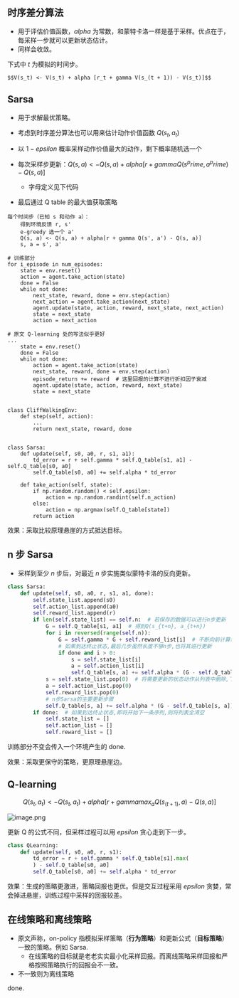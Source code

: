 ## 时序差分算法

- 用于评估价值函数，$alpha$ 为常数，和蒙特卡洛一样是基于采样。优点在于，每采样一步就可以更新状态估计。
- 同样会收敛。

下式中 $t$ 为模拟的时间步。

    $$V(s_t) <- V(s_t) + alpha [r_t + gamma V(s_(t + 1)) - V(s_t)]$$
## Sarsa

- 用于求解最优策略。

- 考虑到时序差分算法也可以用来估计动作价值函数 $Q(s_t, a_t)$
- 以 $1 - epsilon$ 概率采样动作价值最大的动作，剩下概率随机选一个
- 每次采样步更新：$Q(s, a) <- Q(s, a) + alpha [r + gamma Q(s^prime, a^prime) - Q(s, a)]$
    - 字母定义见下代码
- 最后通过 Q table 的最大值获取策略

```
每个时间步（已知 s 和动作 a）：
    得到环境反馈 r, s'
    e-greedy 选一个 a'
    Q(s, a) <- Q(s, a) + alpha[r + gamma Q(s', a') - Q(s, a)]
    s, a = s', a'
```

```
# 训练部分
for i_episode in num_episodes:
    state = env.reset()
    action = agent.take_action(state)
    done = False
    while not done:
        next_state, reward, done = env.step(action)
        next_action = agent.take_action(next_state)
        agent.update(state, action, reward, next_state, next_action)
        state = next_state
        action = next_action

# 原文 Q-learning 处的写法似乎更好
...
    state = env.reset()
    done = False
    while not done:
        action = agent.take_action(state)
        next_state, reward, done = env.step(action)
        episode_return += reward  # 这里回报的计算不进行折扣因子衰减
        agent.update(state, action, reward, next_state)
        state = next_state


class CliffWalkingEnv:
    def step(self, action):
        ...
        return next_state, reward, done


class Sarsa:
    def update(self, s0, a0, r, s1, a1):
        td_error = r + self.gamma * self.Q_table[s1, a1] - self.Q_table[s0, a0]
        self.Q_table[s0, a0] += self.alpha * td_error

    def take_action(self, state):
        if np.random.random() < self.epsilon:
            action = np.random.randint(self.n_action)
        else:
            action = np.argmax(self.Q_table[state])
        return action
```

效果：采取比较原理悬崖的方式抵达目标。

## n 步  Sarsa

- 采样到至少 $n$ 步后，对最近 $n$ 步实施类似蒙特卡洛的反向更新。

```py
class Sarsa:
    def update(self, s0, a0, r, s1, a1, done):
        self.state_list.append(s0)
        self.action_list.append(a0)
        self.reward_list.append(r)
        if len(self.state_list) == self.n:  # 若保存的数据可以进行n步更新
            G = self.Q_table[s1, a1]  # 得到Q(s_{t+n}, a_{t+n})
            for i in reversed(range(self.n)):
                G = self.gamma * G + self.reward_list[i]  # 不断向前计算每一步的回报
                # 如果到达终止状态,最后几步虽然长度不够n步,也将其进行更新
                if done and i > 0:
                    s = self.state_list[i]
                    a = self.action_list[i]
                    self.Q_table[s, a] += self.alpha * (G - self.Q_table[s, a])
            s = self.state_list.pop(0)  # 将需要更新的状态动作从列表中删除,下次不必更新
            a = self.action_list.pop(0)
            self.reward_list.pop(0)
            # n步Sarsa的主要更新步骤
            self.Q_table[s, a] += self.alpha * (G - self.Q_table[s, a])
        if done:  # 如果到达终止状态,即将开始下一条序列,则将列表全清空
            self.state_list = []
            self.action_list = []
            self.reward_list = []
```

训练部分不变会传入一个环境产生的 done.

效果：采取更保守的策略，更原理悬崖边。
## Q-learning

$$Q(s_t, a_t) <- Q(s_t, a_t) + alpha [r + gamma max_a Q(s_(t + 1), a) - Q(s, a)]$$

![image.png](https://how-to-1258460161.cos.ap-shanghai.myqcloud.com/how-to/20241108221234.webp)


更新 Q 的公式不同，但采样过程可以用 $epsilon$ 贪心走到下一步。

```py
class QLearning:
    def update(self, s0, a0, r, s1):
        td_error = r + self.gamma * self.Q_table[s1].max(
        ) - self.Q_table[s0, a0]
        self.Q_table[s0, a0] += self.alpha * td_error
```

效果：生成的策略更激进，策略回报也更优。但是交互过程采用 $epsilon$ 贪婪，常会掉进悬崖，训练过程中采样的回报较差。

## 在线策略和离线策略

- 原文声称，on-policy 指模拟采样策略（**行为策略**）和更新公式（**目标策略**）一致的策略。例如 Sarsa.
    - 在线策略的目标就是老老实实最小化采样回报。而离线策略采样回报和严格按照策略执行的回报会不一致。
- 不一致则为离线策略

done.
